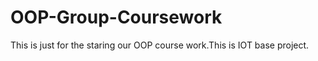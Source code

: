 # OOP-Group-Coursework
This is just  for the staring our OOP course work.This is IOT  base project.
